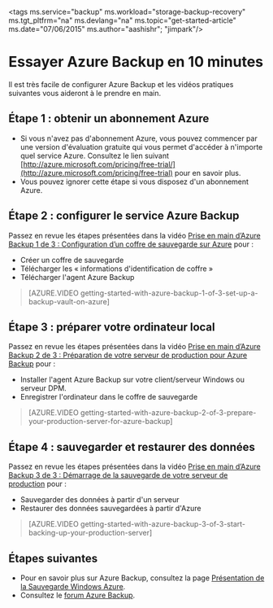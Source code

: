 <properties
   pageTitle="Azure Backup en 10 minutes | Microsoft Azure"
   description="Prise en main d'Azure Backup en 10 minutes"
   services="backup"
   documentationCenter=""
   authors="Jim-Parker"
   manager="shreeshd"
   editor=""/>

<tags ms.service="backup" ms.workload="storage-backup-recovery" ms.tgt_pltfrm="na" ms.devlang="na" ms.topic="get-started-article" ms.date="07/06/2015" ms.author="aashishr"; "jimpark"/>

# Essayer Azure Backup en 10 minutes
Il est très facile de configurer Azure Backup et les vidéos pratiques suivantes vous aideront à le prendre en main.

## Étape 1 : obtenir un abonnement Azure
- Si vous n'avez pas d'abonnement Azure, vous pouvez commencer par une version d'évaluation gratuite qui vous permet d'accéder à n'importe quel service Azure. Consultez le lien suivant [http://azure.microsoft.com/pricing/free-trial/](http://azure.microsoft.com/pricing/free-trial) pour en savoir plus.
- Vous pouvez ignorer cette étape si vous disposez d'un abonnement Azure.

## Étape 2 : configurer le service Azure Backup
Passez en revue les étapes présentées dans la vidéo [Prise en main d’Azure Backup 1 de 3 : Configuration d’un coffre de sauvegarde sur Azure](http://azure.microsoft.com/documentation/videos/getting-started-with-azure-backup-1-of-3-set-up-a-backup-vault-on-azure/) pour :

- Créer un coffre de sauvegarde
- Télécharger les « informations d'identification de coffre »
- Télécharger l'agent Azure Backup

> [AZURE.VIDEO getting-started-with-azure-backup-1-of-3-set-up-a-backup-vault-on-azure]

## Étape 3 : préparer votre ordinateur local
Passez en revue les étapes présentées dans la vidéo [Prise en main d’Azure Backup 2 de 3 : Préparation de votre serveur de production pour Azure Backup](http://azure.microsoft.com/documentation/videos/getting-started-with-azure-backup-2-of-3-prepare-your-production-server-for-azure-backup/) pour :

- Installer l'agent Azure Backup sur votre client/serveur Windows ou serveur DPM.
- Enregistrer l'ordinateur dans le coffre de sauvegarde

> [AZURE.VIDEO getting-started-with-azure-backup-2-of-3-prepare-your-production-server-for-azure-backup]

## Étape 4 : sauvegarder et restaurer des données
Passez en revue les étapes présentées dans la vidéo [Prise en main d’Azure Backup 3 de 3 : Démarrage de la sauvegarde de votre serveur de production](http://azure.microsoft.com/documentation/videos/getting-started-with-azure-backup-3-of-3-start-backing-up-your-production-server/) pour :

- Sauvegarder des données à partir d'un serveur
- Restaurer des données sauvegardées à partir d'Azure

> [AZURE.VIDEO getting-started-with-azure-backup-3-of-3-start-backing-up-your-production-server]

## Étapes suivantes
- Pour en savoir plus sur Azure Backup, consultez la page [Présentation de la Sauvegarde Windows Azure](backup-introduction-to-azure-backup.md).
- Consultez le [forum Azure Backup](http://go.microsoft.com/fwlink/p/?LinkId=290933).

<!---HONumber=July15_HO3-->